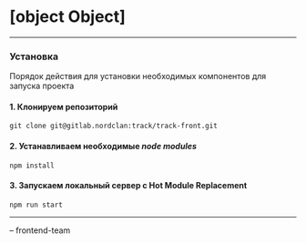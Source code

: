 # [object Object]

---

### Установка

Порядок действия для установки необходимых компонентов для запуска проекта

#### 1. Клонируем репозиторий

    git clone git@gitlab.nordclan:track/track-front.git

#### 2. Устанавливаем необходимые _node modules_

    npm install

#### 3. Запускаем локальный сервер с Hot Module Replacement

    npm run start

---

– frontend-team
